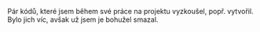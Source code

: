 Pár kódů, které jsem během své práce na projektu vyzkoušel, popř. vytvořil. Bylo jich víc, avšak už jsem je bohužel smazal.

